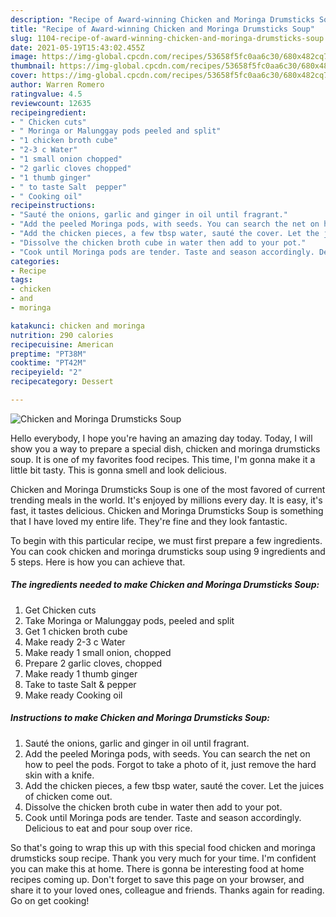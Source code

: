 ```yaml
---
description: "Recipe of Award-winning Chicken and Moringa Drumsticks Soup"
title: "Recipe of Award-winning Chicken and Moringa Drumsticks Soup"
slug: 1104-recipe-of-award-winning-chicken-and-moringa-drumsticks-soup
date: 2021-05-19T15:43:02.455Z
image: https://img-global.cpcdn.com/recipes/53658f5fc0aa6c30/680x482cq70/chicken-and-moringa-drumsticks-soup-recipe-main-photo.jpg
thumbnail: https://img-global.cpcdn.com/recipes/53658f5fc0aa6c30/680x482cq70/chicken-and-moringa-drumsticks-soup-recipe-main-photo.jpg
cover: https://img-global.cpcdn.com/recipes/53658f5fc0aa6c30/680x482cq70/chicken-and-moringa-drumsticks-soup-recipe-main-photo.jpg
author: Warren Romero
ratingvalue: 4.5
reviewcount: 12635
recipeingredient:
- " Chicken cuts"
- " Moringa or Malunggay pods peeled and split"
- "1 chicken broth cube"
- "2-3 c Water"
- "1 small onion chopped"
- "2 garlic cloves chopped"
- "1 thumb ginger"
- " to taste Salt  pepper"
- " Cooking oil"
recipeinstructions:
- "Sauté the onions, garlic and ginger in oil until fragrant."
- "Add the peeled Moringa pods, with seeds. You can search the net on how to peel the pods. Forgot to take a photo of it, just remove the hard skin with a knife."
- "Add the chicken pieces, a few tbsp water, sauté the cover. Let the juices of chicken come out."
- "Dissolve the chicken broth cube in water then add to your pot."
- "Cook until Moringa pods are tender. Taste and season accordingly. Delicious to eat and pour soup over rice."
categories:
- Recipe
tags:
- chicken
- and
- moringa

katakunci: chicken and moringa 
nutrition: 290 calories
recipecuisine: American
preptime: "PT38M"
cooktime: "PT42M"
recipeyield: "2"
recipecategory: Dessert

---
```



![Chicken and Moringa Drumsticks Soup](https://img-global.cpcdn.com/recipes/53658f5fc0aa6c30/680x482cq70/chicken-and-moringa-drumsticks-soup-recipe-main-photo.jpg)

Hello everybody, I hope you're having an amazing day today. Today, I will show you a way to prepare a special dish, chicken and moringa drumsticks soup. It is one of my favorites food recipes. This time, I'm gonna make it a little bit tasty. This is gonna smell and look delicious.



Chicken and Moringa Drumsticks Soup is one of the most favored of current trending meals in the world. It's enjoyed by millions every day. It is easy, it's fast, it tastes delicious. Chicken and Moringa Drumsticks Soup is something that I have loved my entire life. They're fine and they look fantastic.


To begin with this particular recipe, we must first prepare a few ingredients. You can cook chicken and moringa drumsticks soup using 9 ingredients and 5 steps. Here is how you can achieve that.

<!--inarticleads1-->

##### The ingredients needed to make Chicken and Moringa Drumsticks Soup:

1. Get  Chicken cuts
1. Take  Moringa or Malunggay pods, peeled and split
1. Get 1 chicken broth cube
1. Make ready 2-3 c Water
1. Make ready 1 small onion, chopped
1. Prepare 2 garlic cloves, chopped
1. Make ready 1 thumb ginger
1. Take  to taste Salt &amp; pepper
1. Make ready  Cooking oil




<!--inarticleads2-->

##### Instructions to make Chicken and Moringa Drumsticks Soup:

1. Sauté the onions, garlic and ginger in oil until fragrant.
1. Add the peeled Moringa pods, with seeds. You can search the net on how to peel the pods. Forgot to take a photo of it, just remove the hard skin with a knife.
1. Add the chicken pieces, a few tbsp water, sauté the cover. Let the juices of chicken come out.
1. Dissolve the chicken broth cube in water then add to your pot.
1. Cook until Moringa pods are tender. Taste and season accordingly. Delicious to eat and pour soup over rice.




So that's going to wrap this up with this special food chicken and moringa drumsticks soup recipe. Thank you very much for your time. I'm confident you can make this at home. There is gonna be interesting food at home recipes coming up. Don't forget to save this page on your browser, and share it to your loved ones, colleague and friends. Thanks again for reading. Go on get cooking!
